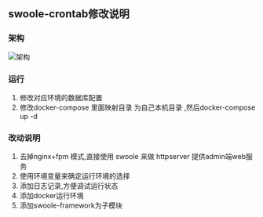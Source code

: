 ## swoole-crontab修改说明
### 架构

![架构](https://processon.com/view/link/59698feae4b064b2bffca3cd)

### 运行
1. 修改对应环境的数据库配置
2. 修改docker-compose 里面映射目录 为自己本机目录 ,然后docker-compose up -d 


### 改动说明
1. 去掉nginx+fpm 模式,直接使用 swoole 来做 httpserver 提供admin端web服务
2. 使用环境变量来确定运行环境的选择
3. 添加日志记录,方便调试运行状态
4. 添加docker运行环境
5. 添加swoole-framework为子模块
